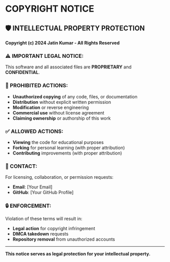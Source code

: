 # COPYRIGHT NOTICE

## 🛡️ INTELLECTUAL PROPERTY PROTECTION

**Copyright (c) 2024 Jatin Kumar - All Rights Reserved**

### ⚠️ IMPORTANT LEGAL NOTICE:

This software and all associated files are **PROPRIETARY** and **CONFIDENTIAL**.

### 🚫 PROHIBITED ACTIONS:
- **Unauthorized copying** of any code, files, or documentation
- **Distribution** without explicit written permission
- **Modification** or reverse engineering
- **Commercial use** without license agreement
- **Claiming ownership** or authorship of this work

### ✅ ALLOWED ACTIONS:
- **Viewing** the code for educational purposes
- **Forking** for personal learning (with proper attribution)
- **Contributing** improvements (with proper attribution)

### 📧 CONTACT:
For licensing, collaboration, or permission requests:
- **Email**: [Your Email]
- **GitHub**: [Your GitHub Profile]

### 🔒 ENFORCEMENT:
Violation of these terms will result in:
- **Legal action** for copyright infringement
- **DMCA takedown** requests
- **Repository removal** from unauthorized accounts

---

**This notice serves as legal protection for your intellectual property.**
